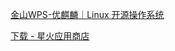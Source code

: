 [金山WPS-优麒麟｜Linux 开源操作系统](https://www.ubuntukylin.com/applications/19-cn.html)

[下载 - 星火应用商店](http://spark-app.store/download_latest)

